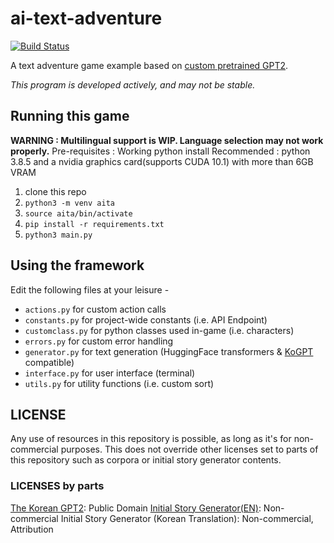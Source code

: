 # ai-text-adventure
[![Build Status](https://img.shields.io/endpoint.svg?url=https%3A%2F%2Factions-badge.atrox.dev%2Fksjae%2Fai-text-adventure%2Fbadge&style=flat)](https://actions-badge.atrox.dev/ksjae/ai-text-adventure/goto)

A text adventure game example based on [custom pretrained GPT2](https://github.com/ksjae/KoGPT). 

*This program is developed actively, and may not be stable.*

## Running this game

**WARNING : Multilingual support is WIP. Language selection may not work properly.**
Pre-requisites : Working python install
Recommended : python 3.8.5 and a nvidia graphics card(supports CUDA 10.1) with more than 6GB VRAM

1. clone this repo
2. ```python3 -m venv aita```
3. ```source aita/bin/activate```
4. ```pip install -r requirements.txt```
5. ```python3 main.py```

## Using the framework

Edit the following files at your leisure - 
- ```actions.py``` for custom action calls
- ```constants.py``` for project-wide constants (i.e. API Endpoint)
- ```customclass.py``` for python classes used in-game (i.e. characters)
- ```errors.py``` for custom error handling
- ```generator.py``` for text generation (HuggingFace transformers & [KoGPT](https://github.com/ksjae/KoGPT) compatible)
- ```interface.py``` for user interface (terminal)
- ```utils.py``` for utility functions (i.e. custom sort)

## LICENSE

Any use of resources in this repository is possible, as long as it's for non-commercial purposes.
This does not override other licenses set to parts of this repository such as corpora or initial story generator contents.

### LICENSES by parts
[The Korean GPT2](https://github.com/ksjae/KoGPT): Public Domain
[Initial Story Generator(EN)](https://blog.reedsy.com): Non-commercial
Initial Story Generator (Korean Translation): Non-commercial, Attribution
